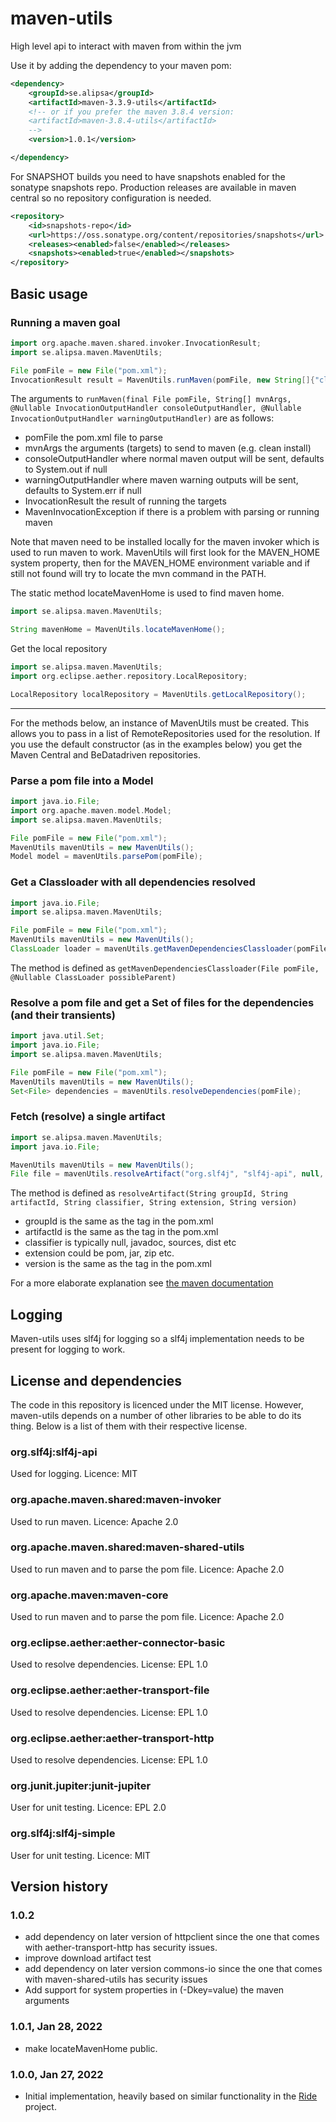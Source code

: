 # maven-utils
High level api to interact with maven from within the jvm

Use it by adding the dependency to your maven pom:
```xml
<dependency>
    <groupId>se.alipsa</groupId>
    <artifactId>maven-3.3.9-utils</artifactId>
    <!-- or if you prefer the maven 3.8.4 version:
    <artifactId>maven-3.8.4-utils</artifactId>
    -->
    <version>1.0.1</version>

</dependency>
```

For SNAPSHOT builds you need to have snapshots enabled for the sonatype snapshots repo. Production releases are available 
in maven central so no repository configuration is needed.

```xml
<repository>
    <id>snapshots-repo</id>
    <url>https://oss.sonatype.org/content/repositories/snapshots</url>
    <releases><enabled>false</enabled></releases>
    <snapshots><enabled>true</enabled></snapshots>
</repository>
```

## Basic usage

### Running a maven goal
```groovy
import org.apache.maven.shared.invoker.InvocationResult;
import se.alipsa.maven.MavenUtils;

File pomFile = new File("pom.xml");
InvocationResult result = MavenUtils.runMaven(pomFile, new String[]{"clean", "install"}, null, null);
```
The arguments to `runMaven(final File pomFile, String[] mvnArgs,
@Nullable InvocationOutputHandler consoleOutputHandler,
@Nullable InvocationOutputHandler warningOutputHandler)` are as follows:
- pomFile the pom.xml file to parse
- mvnArgs the arguments (targets) to send to maven (e.g. clean install)
- consoleOutputHandler where normal maven output will be sent, defaults to System.out if null
- warningOutputHandler where maven warning outputs will be sent, defaults to System.err if null
- InvocationResult the result of running the targets
- MavenInvocationException if there is a problem with parsing or running maven

Note that maven need to be installed locally for the maven invoker which is used to run maven to work. MavenUtils will first 
look for the MAVEN_HOME system property, then for the MAVEN_HOME environment variable and if still not found will try to locate
the mvn command in the PATH.

The static method locateMavenHome is used to find maven home.
```groovy
import se.alipsa.maven.MavenUtils;

String mavenHome = MavenUtils.locateMavenHome();
```


Get the local repository
```groovy
import se.alipsa.maven.MavenUtils;
import org.eclipse.aether.repository.LocalRepository;

LocalRepository localRepository = MavenUtils.getLocalRepository();
```

<hr />
For the methods below, an instance of MavenUtils must be created. This allows you to pass in
a list of RemoteRepositories used for the resolution. If you use the default constructor (as in the examples below)
you get the Maven Central and BeDatadriven repositories.

### Parse a pom file into a Model

```groovy
import java.io.File;
import org.apache.maven.model.Model;
import se.alipsa.maven.MavenUtils;

File pomFile = new File("pom.xml");
MavenUtils mavenUtils = new MavenUtils();
Model model = mavenUtils.parsePom(pomFile);
```

### Get a Classloader with all dependencies resolved

```groovy
import java.io.File;
import se.alipsa.maven.MavenUtils;

File pomFile = new File("pom.xml");
MavenUtils mavenUtils = new MavenUtils();
ClassLoader loader = mavenUtils.getMavenDependenciesClassloader(pomFile, this.getClass().getClassLoader())
```
The method is defined as `getMavenDependenciesClassloader(File pomFile, @Nullable ClassLoader possibleParent)` 

### Resolve a pom file and get a Set of files for the dependencies (and their transients)

```groovy
import java.util.Set;
import java.io.File;
import se.alipsa.maven.MavenUtils;

File pomFile = new File("pom.xml");
MavenUtils mavenUtils = new MavenUtils();
Set<File> dependencies = mavenUtils.resolveDependencies(pomFile);
```

### Fetch (resolve) a single artifact
```groovy
import se.alipsa.maven.MavenUtils;
import java.io.File;

MavenUtils mavenUtils = new MavenUtils();
File file = mavenUtils.resolveArtifact("org.slf4j", "slf4j-api", null, "jar", "1.7.32");
```

The method is defined as `resolveArtifact(String groupId, String artifactId, String classifier, String extension, String version)`
- groupId is the same as the <groupId> tag in the pom.xml
- artifactId is the same as the <artifactId> tag in the pom.xml
- classifier is typically null, javadoc, sources, dist etc
- extension could be pom, jar, zip etc.
- version is the same as the <version> tag in the pom.xml


For a more elaborate explanation see [the maven documentation](https://maven.apache.org/pom.html)

## Logging
Maven-utils uses slf4j for logging so a slf4j implementation needs to be present for logging to work. 

## License and dependencies
The code in this repository is licenced under the MIT license. However, maven-utils depends on a number of other libraries
to be able to do its thing. Below is a list of them with their respective license.

### org.slf4j:slf4j-api
Used for logging. Licence: MIT

### org.apache.maven.shared:maven-invoker
Used to run maven. Licence: Apache 2.0

### org.apache.maven.shared:maven-shared-utils
Used to run maven and to parse the pom file. Licence: Apache 2.0

### org.apache.maven:maven-core
Used to run maven and to parse the pom file. Licence: Apache 2.0

### org.eclipse.aether:aether-connector-basic
Used to resolve dependencies. License: EPL 1.0

### org.eclipse.aether:aether-transport-file
Used to resolve dependencies. License: EPL 1.0

### org.eclipse.aether:aether-transport-http
Used to resolve dependencies. License: EPL 1.0

### org.junit.jupiter:junit-jupiter
User for unit testing. Licence: EPL 2.0

### org.slf4j:slf4j-simple
User for unit testing. Licence: MIT

## Version history

### 1.0.2
- add dependency on later version of httpclient since the one that comes with aether-transport-http 
has security issues.
- improve download artifact test
- add dependency on later version commons-io since the one that comes with maven-shared-utils has security issues
- Add support for system properties in (-Dkey=value) the maven arguments

### 1.0.1, Jan 28, 2022
- make locateMavenHome public.

### 1.0.0, Jan 27, 2022
- Initial implementation, heavily based on similar functionality in the [Ride](https://github.com/perNyfelt/ride) project.